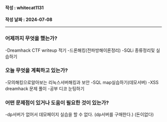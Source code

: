 #### 작성 : whitecat1131
**작성 날짜 : 2024-07-08**

---
### 어제까지 무엇을 했는가?
 
 -Dreamhack CTF writeup 적기
 -드론해킹(전파방해이론정리)
 -SQLi 종류정리및 실습하기
 
### 오늘 무엇을 계획하고 있는가?
 
 -모의해킹으로알아보는 리눅스서버해킹과 보안
 -SQL map실습하기(데모서버)
 -XSS dreamhack 문제 풀이
 -공부 디코 눈팅하기

### 어떤 문제점이 있거나 도움이 필요한 것이 있는가?
 
-dp서버가 없어서 데모페이지 실습을 할 수 없다.
    (dp서버를 구매한다.)
    (돈이없다)